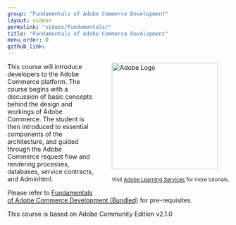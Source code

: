```yaml
---
group: "Fundamentals of Adobe Commerce Development"
layout: videos
permalink: "videos/fundamentals/"
title: "Fundamentals of Adobe Commerce Development"
menu_order: 0
github_link:
---
```

<div style="float:right; margin: 0 0 20px 40px;">
  <a href="https://u.magento.com/"><img src="magento-u-logo.png" width="241" alt="Adobe Logo" /></a>
  <br /><br />
  <small>Visit <a href="https://u.magento.com/">Adobe Learning Services</a> for more tutorials.</small>
</div>

This course will introduce developers to the Adobe Commerce platform. The course begins with a discussion of basic concepts behind the design and workings of Adobe Commerce. The student is then introduced to essential components of the architecture, and guided through the Adobe Commerce request flow and rendering processes, databases, service contracts, and Adminhtml.

Please refer to <a href="https://u.magento.com/fundamentals-of-magento-2-development">Fundamentals of Adobe Commerce Development (Bundled)</a> for pre-requisites.

This course is based on Adobe Community Edition v2.1.0
